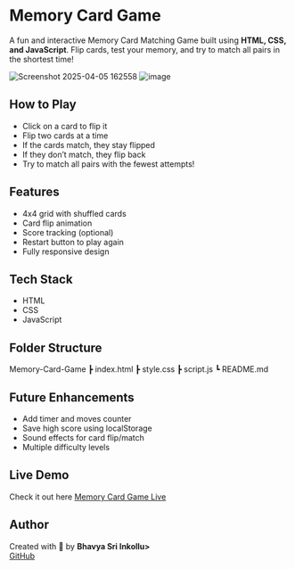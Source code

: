 # Memory Card Game

A fun and interactive Memory Card Matching Game built using **HTML, CSS, and JavaScript**. Flip cards, test your memory, and try to match all pairs in the shortest time!

![Screenshot 2025-04-05 162558](https://github.com/user-attachments/assets/63621549-fbd1-46e0-9a4f-5899e882f059)
![image](https://github.com/user-attachments/assets/e4be5b0f-0501-4b5b-887d-ee12059fa803)


## How to Play

- Click on a card to flip it
- Flip two cards at a time
- If the cards match, they stay flipped
- If they don’t match, they flip back
- Try to match all pairs with the fewest attempts!

## Features

- 4x4 grid with shuffled cards
- Card flip animation
- Score tracking (optional)
- Restart button to play again
- Fully responsive design

## Tech Stack

- HTML
- CSS
- JavaScript

## Folder Structure
Memory-Card-Game ┣  index.html ┣  style.css ┣  script.js ┗  README.md

## Future Enhancements

- Add timer and moves counter
- Save high score using localStorage
- Sound effects for card flip/match
- Multiple difficulty levels

## Live Demo

Check it out here [Memory Card Game Live](https://bhavya-sri-26.github.io/Memory-Card-Game/)

## Author

Created with 💙 by **Bhavya Sri Inkollu>**  
[GitHub](https://github.com/<your-github-username>)

